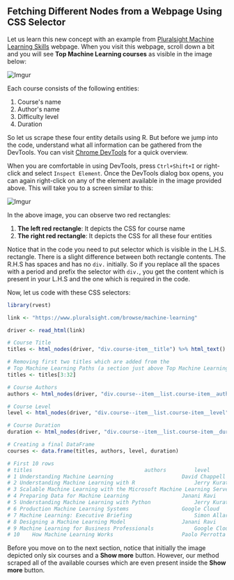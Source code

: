 ## Fetching Different Nodes from a Webpage Using CSS Selector
Let us learn this new concept with an example from [Pluralsight Machine Learning Skills](https://www.pluralsight.com/browse/machine-learning) webpage. When you visit this webpage, scroll down a bit and you will see **Top Machine Learning courses** as visible in the image below:

![Imgur](https://i.imgur.com/K23Zc4E.png)

Each course consists of the following entities:
1. Course's name
2. Author's name
3. Difficulty level
4. Duration

So let us scrape these four entity details using R. But before we jump into the code, understand what all information can be gathered from the DevTools. You can visit [Chrome DevTools](https://developers.google.com/web/tools/chrome-devtools) for a quick overview.

When you are comfortable in using DevTools, press `Ctrl+Shift+I` or right-click and select `Inspect Element`. Once the DevTools dialog box opens, you can again right-click on any of the element available in the image provided above. This will take you to a screen similar to this:

![Imgur](https://i.imgur.com/NoDGrqV.png)

In the above image, you can observe two red rectangles:
1. **The left red rectangle**: It depicts the CSS for course name
2. **The right red rectangle**: It depicts the CSS for all these four entities

Notice that in the code you need to put selector which is visible in the L.H.S. rectangle. There is a slight difference between both rectangle contents. The R.H.S has spaces and has no `div.` initially. So if you replace all the spaces with a period and prefix the selector with `div.`, you get the content which is present in your L.H.S and the one which is required in the code.

Now, let us code with these CSS selectors:


```r
library(rvest)

link <- "https://www.pluralsight.com/browse/machine-learning"

driver <- read_html(link)

# Course Title
titles <- html_nodes(driver, "div.course-item__title") %>% html_text()

# Removing first two titles which are added from the 
# Top Machine Learning Paths (a section just above Top Machine Learning courses)
titles <- titles[3:32]

# Course Authors
authors <- html_nodes(driver, "div.course--item__list.course-item__author") %>% html_text()

# Course Level
level <- html_nodes(driver, "div.course--item__list.course-item__level") %>% html_text()

# Course Duration
duration <- html_nodes(driver, "div.course--item__list.course-item__duration") %>% html_text()

# Creating a final DataFrame
courses <- data.frame(titles, authors, level, duration)

# First 10 rows
# titles									authors			level		duration
# 1	Understanding Machine Learning						David Chappell		Beginner	43m
# 2	Understanding Machine Learning with R					Jerry Kurata		Beginner	1h 25m
# 3	Scalable Machine Learning with the Microsoft Machine Learning Server	Shawn Hainsworth	Advanced	2h 21m
# 4	Preparing Data for Machine Learning					Janani Ravi		Beginner	3h 24m
# 5	Understanding Machine Learning with Python				Jerry Kurata		Beginner	1h 54m
# 6	Production Machine Learning Systems					Google Cloud		Advanced	3h 18m
# 7	Machine Learning: Executive Briefing					Simon Allardice		Beginner	40m
# 8	Designing a Machine Learning Model					Janani Ravi		Intermediate	3h 25m
# 9	Machine Learning for Business Professionals				Google Cloud		Beginner	5h 24m
# 10	How Machine Learning Works						Paolo Perrotta		Beginner	2h 23m
```

Before you move on to the next section, notice that initially the image depicted only six courses and a **Show more** button. However, our method scraped all of the available courses which are even present inside the **Show more** button.  
